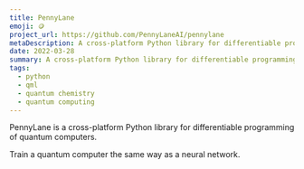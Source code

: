 ```yaml
---
title: PennyLane
emoji: 🪙
project_url: https://github.com/PennyLaneAI/pennylane
metaDescription: A cross-platform Python library for differentiable programming of quantum computers.
date: 2022-03-28
summary: A cross-platform Python library for differentiable programming of quantum computers.
tags:
  - python
  - qml
  - quantum chemistry
  - quantum computing
---
```



PennyLane is a cross-platform Python library for differentiable programming of quantum computers.

Train a quantum computer the same way as a neural network.

